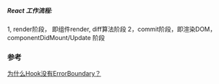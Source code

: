 ##### React 工作流程:

1, render阶段， 即组件render, diff算法阶段
2，commit阶段，即渲染DOM，componentDidMount/Update 阶段


### 参考

[为什么Hook没有ErrorBoundary？](https://juejin.cn/post/7108551322739146765)